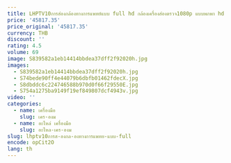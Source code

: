 ```yaml
---
title: LHPTV10การส่องกล้องทางการแพทย์แบบ full hd กล้องเครื่องส่องตรวจ1080p แบบพกพา hd สำหรับกล้องเครื่องส่องตรวจ usb/windows/android
price: '45817.35'
price_original: '45817.35'
currency: THB
discount: ''
rating: 4.5
volume: 69
image: S839582a1eb14414bbdea37dff2f92020h.jpg
images:
  - S839582a1eb14414bbdea37dff2f92020h.jpg
  - S74bede90ff4e44079b6dbfb01462fdecX.jpg
  - S8dbddc6c224746588b970d0f66f29550E.jpg
  - S754a1275ba9149f19ef849807dcf4943v.jpg
video: ''
categories:
  - name: เครื่องมือ
    slug: เคร-องม
  - name: อะไหล่ เครื่องมือ
    slug: อะไหล-เคร-องม
slug: lhptv10การส-องกล-องทางการแพทย-แบบ-full
encode: opCit2O
lang: th
---
```

  